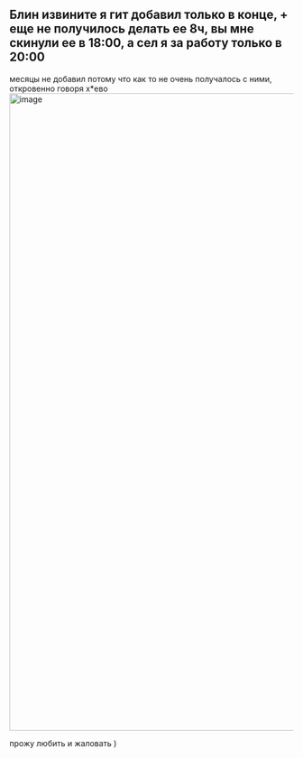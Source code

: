 ## Блин извините я гит добавил только в конце, + еще не получилось делать ее 8ч, вы мне скинули ее в 18:00, а сел я за работу только в 20:00 

месяцы не добавил потому что как то не очень получалось с ними, откровенно говоря х*eво 
<img width="1130" alt="image" src="https://github.com/IslamAsankojoev/daily-schedule/assets/105052376/fdcbe96b-8143-4747-aefb-96240d9dff53">

прожу любить и жаловать )
